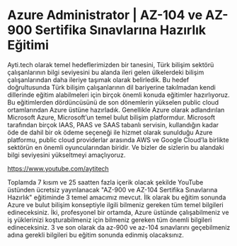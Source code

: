 # Azure Administrator | AZ-104 ve AZ-900 Sertifika Sınavlarına Hazırlık Eğitimi

Ayti.tech olarak temel hedeflerimizden bir tanesini, Türk bilişim sektörü çalışanlarının bilgi seviyesini bu alanda ileri gelen ülkelerdeki bilişim çalışanlarından daha ileriye taşımak olarak belirledik. Bu hedef doğrultusunda Türk bilişim çalışanlarının dil bariyerine takılmadan kendi dillerinde eğitim alabilmeleri için birçok önemli konuda eğitimler hazırlıyoruz. Bu eğitimlerden dördüncüsünü de son dönemlerin yükselen public cloud ortamlarından Azure üstüne hazırladık. Genellikle Azure olarak adlandırılan Microsoft Azure, Microsoft’un temel bulut bilişim platformdur. Microsoft tarafından birçok IAAS, PAAS ve SAAS tabanlı servisin, kullandığın kadar öde de dahil bir ok ödeme seçeneği ile hizmet olarak sunulduğu Azure platformu, public cloud providerlar arasında AWS ve Google Cloud’la birlikte sektörün en önemli oyuncularından biridir. Ve bizler de sizlerin bu alandaki bilgi seviyesini yükseltmeyi amaçlıyoruz.

https://www.youtube.com/aytitech

Toplamda 7 kısım ve 25 saatten fazla içerik olacak şekilde YouTube üstünden ücretsiz yayınlanacak "AZ-900 ve AZ-104 Sertifika Sınavlarına Hazırlık" eğitiminde 3 temel amacımız mevcut. İlk olarak bu eğitim sonunda Azure ve bulut bilişim konseptiyle ilgili bilmeniz gereken tüm temel bilgileri edineceksiniz. İki, profesyonel bir ortamda, Azure üstünde çalışabilmeniz ve iş yüklerinizi koşturabilmeniz için bilmeniz gereken tüm önemli bilgileri edineceksiniz. 3 ve son olarak da az-900 ve az-104 sınavlarını geçebilmeniz adına gerekli bilgileri bu eğitim sonunda edinmiş olacaksınız.
